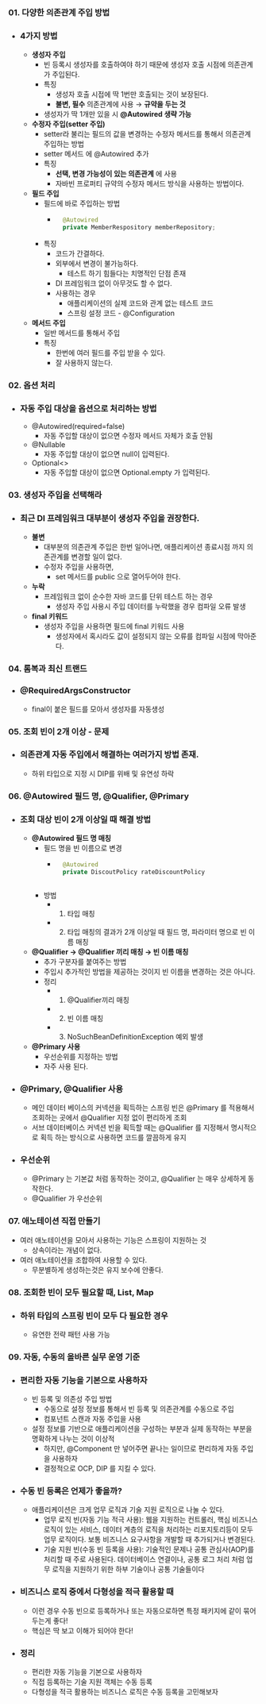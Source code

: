 ### 01. 다양한 의존관계 주입 방법
- ### 4가지 방법
    - **생성자 주입**
        - 빈 등록시 생성자를 호출하여야 하기 때문에 생성자 호출 시점에 의존관계가 주입된다.
        - 특징
            - 생성자 호출 시접에 딱 1번만 호출되는 것이 보장된다.
            - **불변, 필수** 의존관계에 사용 → **규약을 두는 것**
        - 생성자가 딱 1개만 있을 시 **@Autowired 생략 가능**
    - **수정자 주입(setter 주입)**
        - setter라 불리는 필드의 값을 변경하는 수정자 메서드를 통해서 의존관계 주입하는 방법
        - setter 메서드 에 @Autowired 추가
        - 특징
            - **선택, 변경 가능성이 있는 의존관계** 에 사용
            - 자바빈 프로퍼티 규약의 수정자 메서드 방식을 사용하는 방법이다.
    - **필드 주입**
        - 필드에 바로 주입하는 방법
            - ``` java
                @Autowired
                private MemberRespository memberRepository;
        - 특징
            - 코드가 간결하다. 
            - 외부에서 변경이 불가능하다.
                - 테스트 하기 힘들다는 치명적인 단점 존재
            - DI 프레임워크 없이 아무것도 할 수 없다.
            - 사용하는 경우
                - 애플리케이션의 실제 코드와 관계 없는 테스트 코드
                - 스프링 설정 코드 - @Configuration
    - **메서드 주입**
        - 일반 메서드를 통해서 주입
        - 특징
            - 한번에 여러 필드를 주입 받을 수 있다.
            - 잘 사용하지 않는다.
        
### 02. 옵션 처리
- ### 자동 주입 대상을 옵션으로 처리하는 방법
    - @Autowired(required=false) 
        - 자동 주입할 대상이 없으면 수정자 메서드 자체가 호출 안됨
    - @Nullable 
        - 자동 주입할 대상이 없으면 null이 입력된다.
    - Optional<> 
        - 자동 주입할 대상이 없으면 Optional.empty 가 입력된다.
        
        
### 03. 생성자 주입을 선택해라
- ### 최근 DI 프레임워크 대부분이 생성자 주입을 권장한다.
    - **불변**
        - 대부분의 의존관계 주입은 한번 일어나면, 애플리케이션 종료시점 까지 의존관계를 변경할 일이 없다.
        - 수정자 주입을 사용하면,
            - set 메서드를 public 으로 열어두어야 한다.
    - **누락**
        - 프레임워크 없이 순수한 자바 코드를 단위 테스트 하는 경우
            - 생성자 주입 사용시 주입 데이터를 누락했을 경우 컴파일 오류 발생
    - **final 키워드**
        - 생성자 주입을 사용하면 필드에 final 키워드 사용
            - 생성자에서 혹시라도 값이 설정되지 않는 오류를 컴파일 시점에 막아준다. 
    
### 04. 롬복과 최신 트랜드
- ### @RequiredArgsConstructor
    - final이 붙은 필드를 모아서 생성자를 자동생성

### 05. 조회 빈이 2개 이상 - 문제
- ### 의존관계 자동 주입에서 해결하는 여러가지 방법 존재.
    - 하위 타입으로 지정 시 DIP를 위배 및 유연성 하락
    
### 06. @Autowired 필드 명, @Qualifier, @Primary
- ### 조회 대상 빈이 2개 이상일 때 해결 방법
    - **@Autowired 필드 명 매칭**
        - 필드 명을 빈 이름으로 변경
            - ``` java 
                @Autowired
                private DiscoutPolicy rateDiscountPolicy
            ```
        - 방법
            - 1. 타입 매칭
            - 2. 타입 매칭의 결과가 2개 이상일 때 필드 명, 파라미터 명으로 빈 이름 매칭
    - **@Qualifier → @Qualifier 끼리 매칭 → 빈 이름 매칭**
        - 추가 구분자를 붙여주는 방법
        - 주입시 추가적인 방법을 제공하는 것이지 빈 이름을 변경하는 것은 아니다.
        - 정리
            - 1. @Qualifier끼리 매칭
            - 2. 빈 이름 매칭
            - 3. NoSuchBeanDefinitionException 예외 발생
    - **@Primary 사용**
        - 우선순위를 지정하는 방법
        - 자주 사용 된다.
        
- ### @Primary, @Qualifier 사용
    - 메인 데이터 베이스의 커넥션을 획득하는 스프링 빈은 @Primary 를 적용해서 조회하는 곳에서 @Qualifier 지정 없이 편리하게 조회
    - 서브 데이터베이스 커넥션 빈을 획득할 때는 @Qualifier 를 지정해서 명시적으로 획득 하는 방식으로 사용하면 코드를 깔끔하게 유지
    
- ### 우선순위
    - @Primary 는 기본값 처럼 동작하는 것이고, @Qualifier 는 매우 상세하게 동작한다. 
    - @Qualifier 가 우선순위
    
### 07. 애노테이션 직접 만들기
- 여러 애노테이션을 모아서 사용하는 기능은 스프링이 지원하는 것
    - 상속이라는 개념이 없다.
- 여러 애노테이션을 조합하여 사용할 수 있다.
    - 무분별하게 생성하는것은 유지 보수에 안좋다.
    
### 08. 조회한 빈이 모두 필요할 때, List, Map
- ### 하위 타입의 스프링 빈이 모두 다 필요한 경우
    - 유연한 전략 패턴 사용 가능
    
### 09. 자동, 수동의 올바른 실무 운영 기준
- ### 편리한 자동 기능을 기본으로 사용하자
    - 빈 등록 및 의존성 주입 방법
        - 수동으로 설정 정보를 통해서 빈 등록 및 의존관계를 수동으로 주입
        - 컴포넌트 스캔과 자동 주입을 사용
    - 설정 정보를 기반으로 애플리케이션을 구성하는 부분과 실제 동작하는 부분을 명확하게 나누는 것이 이상적
        - 하지만, @Component 만 넣어주면 끝나는 일이므로 편리하게 자동 주입을 사용하자
        - 결정적으로 OCP, DIP 를 지킬 수 있다.
- ### 수동 빈 등록은 언제가 좋을까?
    - 애플리케이션은 크게 업무 로직과 기술 지원 로직으로 나눌 수 있다.
        - 업무 로직 빈(자동 기능 적극 사용): 웹을 지원하는 컨트롤러, 핵심 비즈니스 로직이 있는 서비스, 데이터 계층의 로직을 처리하는 리포지토리등이 모두 업무 로직이다. 보통 비즈니스 요구사항을 개발할 때 추가되거나 변경된다.
        - 기술 지원 빈(수동 빈 등록을 사용): 기술적인 문제나 공통 관심사(AOP)를 처리할 때 주로 사용된다. 데이터베이스 연결이나, 공통 로그 처리 처럼 업무 로직을 지원하기 위한 하부 기술이나 공통 기술들이다
    
- ### 비즈니스 로직 중에서 다형성을 적극 활용할 때
    - 이런 경우 수동 빈으로 등록하거나 또는 자동으로하면 특정 패키지에 같이 묶어두는게 좋다! 
    - 핵심은 딱 보고 이해가 되어야 한다!
    
- ### 정리
    - 편리한 자동 기능을 기본으로 사용하자
    - 직접 등록하는 기술 지원 객체는 수동 등록
    - 다형성을 적극 활용하는 비즈니스 로직은 수동 등록을 고민해보자
